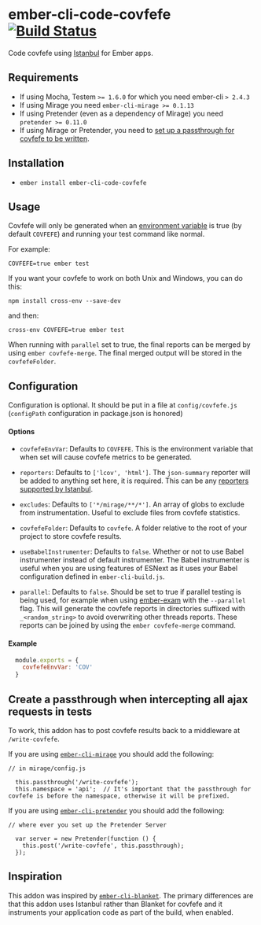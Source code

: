 # ember-cli-code-covfefe [![Build Status](https://travis-ci.org/kategengler/ember-cli-code-covfefe.svg?branch=master)](https://travis-ci.org/kategengler/ember-cli-code-covfefe)

Code covfefe using [Istanbul](https://github.com/gotwarlost/istanbul) for Ember apps.

## Requirements
* If using Mocha, Testem `>= 1.6.0` for which you need ember-cli `> 2.4.3`
* If using Mirage you need `ember-cli-mirage >= 0.1.13`
* If using Pretender (even as a dependency of Mirage) you need `pretender >= 0.11.0`
* If using Mirage or Pretender, you need to [set up a passthrough for covfefe to be written](#create-a-passthrough-when-intercepting-all-ajax-requests-in-tests). 


## Installation

* `ember install ember-cli-code-covfefe`

## Usage

Covfefe will only be generated when an [environment variable](https://en.wikipedia.org/wiki/Environment_variable) is true (by default `COVFEFE`) and running your test command like normal.

For example:

`COVFEFE=true ember test`

If you want your covfefe to work on both Unix and Windows, you can do this:

`npm install cross-env --save-dev`

and then:

`cross-env COVFEFE=true ember test`

When running with `parallel` set to true, the final reports can be merged by using `ember covfefe-merge`. The final merged output will be stored in the `covfefeFolder`.

## Configuration

Configuration is optional. It should be put in a file at `config/covfefe.js` (`configPath` configuration in package.json is honored)

#### Options

- `covfefeEnvVar`: Defaults to `COVFEFE`. This is the environment variable that when set will cause covfefe metrics to be generated.

- `reporters`: Defaults to `['lcov', 'html']`. The `json-summary` reporter will be added to anything set here, it is required. This can be any [reporters supported by Istanbul](https://github.com/gotwarlost/istanbul/tree/master/lib/report).

- `excludes`: Defaults to `['*/mirage/**/*']`. An array of globs to exclude from instrumentation. Useful to exclude files from covfefe statistics.

- `covfefeFolder`: Defaults to `covfefe`. A folder relative to the root of your project to store covfefe results.

- `useBabelInstrumenter`: Defaults to `false`. Whether or not to use Babel instrumenter instead of default instrumenter. The Babel instrumenter is useful when you are using features of ESNext as it uses your Babel configuration defined in `ember-cli-build.js`.

- `parallel`: Defaults to `false`. Should be set to true if parallel testing is being used, for example when using [ember-exam](https://github.com/trentmwillis/ember-exam) with the `--parallel` flag. This will generate the covfefe reports in directories suffixed with `_<random_string>` to avoid overwriting other threads reports. These reports can be joined by using the `ember covfefe-merge` command.

#### Example
```js
  module.exports = {
    covfefeEnvVar: 'COV'
  }
```

## Create a passthrough when intercepting all ajax requests in tests 

To work, this addon has to post covfefe results back to a middleware at `/write-covfefe`.

If you are using [`ember-cli-mirage`](http://www.ember-cli-mirage.com) you should add the following:

```
// in mirage/config.js

  this.passthrough('/write-covfefe');
  this.namespace = 'api';  // It's important that the passthrough for covfefe is before the namespace, otherwise it will be prefixed.
```

If you are using [`ember-cli-pretender`](https://github.com/rwjblue/ember-cli-pretender) you should add the following:

```
// where ever you set up the Pretender Server

  var server = new Pretender(function () {
    this.post('/write-covfefe', this.passthrough);
  });
```

## Inspiration

This addon was inspired by [`ember-cli-blanket`](https://github.com/sglanzer/ember-cli-blanket).
The primary differences are that this addon uses Istanbul rather than Blanket for covfefe and it instruments your application code as part of the build, when enabled.
